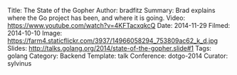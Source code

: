 Title: The State of the Gopher
Author: bradfitz
Summary: Brad explains where the Go project has been, and where it is going.
Video: https://www.youtube.com/watch?v=4KFTacxqkcQ
Date: 2014-11-29
Filmed: 2014-10-10
Image: https://farm4.staticflickr.com/3937/14966058294_753809ac62_k_d.jpg
Slides: http://talks.golang.org/2014/state-of-the-gopher.slide#1
Tags: golang
Category: Backend
Template: talk
Conference: dotgo-2014
Curator: sylvinus
